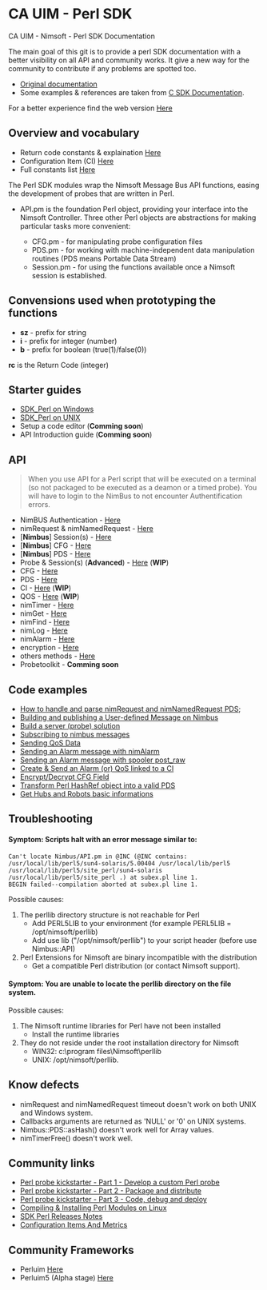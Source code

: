 # CA UIM - Perl SDK
CA UIM - Nimsoft - Perl SDK Documentation

The main goal of this git is to provide a perl SDK documentation with a better visibility on all API and community works. It give a new way for the community to contribute if any problems are spotted too.

- [Original documentation](http://docs.nimsoft.com/prodhelp/en_US/Monitor/SDK/PerlSDK/index.htm?toc.htm?2186383.html)
- Some examples & references are taken from [C SDK Documentation](https://docops.ca.com/ca-unified-infrastructure-management/8-47/en/files/347300187/347300188/1/1469586972064/C+SDK+Reference-1.pdf).

For a better experience find the web version [Here](https://uim-community.github.io/Perl-SDK/)

## Overview and vocabulary

- Return code constants & explaination [Here](return_code.md)
- Configuration Item (CI) [Here](configuration_item.md)
- Full constants list [Here](constants.md)

The Perl SDK modules wrap the Nimsoft Message Bus API functions, easing the development of probes that are written in Perl.

- API.pm is the foundation Perl object, providing your interface into the Nimsoft Controller. Three other Perl objects are abstractions for making particular tasks more convenient:

   - CFG.pm - for manipulating probe configuration files
   - PDS.pm - for working with machine-independent data manipulation routines (PDS means Portable Data Stream)
   - Session.pm - for using the functions available once a Nimsoft session is established.
   
## Convensions used when prototyping the functions
  - **sz** - prefix for string
  - **i**  - prefix for integer (number)
  - **b**  - prefix for boolean (true(1)/false(0))

**rc** is the Return Code (integer)

## Starter guides

- [SDK_Perl on Windows](starterguide/windows.md)
- [SDK_Perl on UNIX](starterguide/unix.md)
- Setup a code editor (**Comming soon**)
- API Introduction guide (**Comming soon**)

## API

> When you use API for a Perl script that will be executed on a terminal (so not packaged to be executed as a deamon or a timed probe). You will have to login to the NimBus to not encounter Authentification errors.

- NimBUS Authentication - [Here](authentication.md)
- nimRequest & nimNamedRequest - [Here](request.md)
- [**Nimbus**] Session(s) - [Here](server.md)
- [**Nimbus**] CFG - [Here](cfg_nimbus.md)
- [**Nimbus**] PDS - [Here](pds.md)
- Probe & Session(s) (**Advanced**) - [Here](probe.md) (**WIP**)
- CFG - [Here](cfg_cway.md)
- PDS - [Here](pds_cway.md)
- CI - [Here](nimCI.md) (**WIP**)
- QOS - [Here](nimQOS.md)  (**WIP**)
- nimTimer - [Here](timer.md)
- nimGet - [Here](nimGet.md)
- nimFind - [Here](search.md)
- nimLog - [Here](nimLog.md)
- nimAlarm - [Here](nimAlarm.md)
- encryption - [Here](encrypt.md)
- others methods - [Here](util.md)
- Probetoolkit - **Comming soon**

## Code examples

- [How to handle and parse nimRequest and nimNamedRequest PDS](examples/handlepds.md);
- [Building and publishing a User-defined Message on Nimbus](examples/publishing-user-message.md)
- [Build a server (probe) solution](examples/build-server.md)
- [Subscribing to nimbus messages](examples/subscribing_bus.md)
- [Sending QoS Data](examples/qos.md)
- [Sending an Alarm message with nimAlarm](examples/sending-alarm.md)
- [Sending an Alarm message with spooler post_raw](examples/sending-alarm_advanced.md)
- [Create & Send an Alarm (or) QoS linked to a CI](examples/ci.md)
- [Encrypt/Decrypt CFG Field](examples/encrypt-cfg-file.md)
- [Transform Perl HashRef object into a valid PDS](examples/hash-to-pds.md)
- [Get Hubs and Robots basic informations](examples/callbacks.md)

## Troubleshooting 

#### Symptom: Scripts halt with an error message similar to:
```
Can't locate Nimbus/API.pm in @INC (@INC contains: /usr/local/lib/perl5/sun4-solaris/5.00404 /usr/local/lib/perl5 /usr/local/lib/perl5/site_perl/sun4-solaris /usr/local/lib/perl5/site_perl .) at subex.pl line 1.
BEGIN failed--compilation aborted at subex.pl line 1.
``` 

Possible causes:
1. The perllib directory structure is not reachable for Perl
   - Add PERL5LIB to your environment  (for example PERL5LIB = /opt/nimsoft/perllib)
   - Add use lib ("/opt/nimsoft/perllib") to your script header (before use Nimbus::API)
2. Perl Extensions for Nimsoft are binary incompatible with the distribution
   - Get a compatible Perl distribution (or contact Nimsoft support).

#### Symptom: You are unable to locate the perllib directory on the file system.

Possible causes:
1. The Nimsoft runtime libraries for Perl have not been installed
   - Install the runtime libraries
2. They do not reside under the root installation directory for Nimsoft
   - WIN32: c:\program files\Nimsoft\perllib
   - UNIX:    /opt/nimsoft/perllib.
   
## Know defects

- nimRequest and nimNamedRequest timeout doesn't work on both UNIX and Windows system.
- Callbacks arguments are returned as 'NULL' or '0' on UNIX systems.
- Nimbus::PDS::asHash() doesn't work well for Array values.
- nimTimerFree() doesn't work well.

## Community links

- [Perl probe kickstarter - Part 1 - Develop a custom Perl probe](https://communities.ca.com/docs/DOC-231172625)
- [Perl probe kickstarter - Part 2 - Package and distribute](https://communities.ca.com/docs/DOC-231172657)
- [Perl probe kickstarter - Part 3 - Code, debug and deploy](https://communities.ca.com/docs/DOC-231172784)
- [Compiling & Installing Perl Modules on Linux](https://communities.ca.com/docs/DOC-231169163)
- [SDK Perl Releases Notes](http://docs.nimsoft.com/prodhelp/en_US/Monitor/SDK/PerlSDK/ReleaseNotes/Perl%20SDK-2013%205.05.pdf)
- [Configuration Items And Metrics](https://communities.ca.com/thread/241721931)

## Community Frameworks

- Perluim [Here](https://github.com/fraxken/perluim)
- Perluim5 (Alpha stage) [Here](https://github.com/UIM-Community/perluim5)
